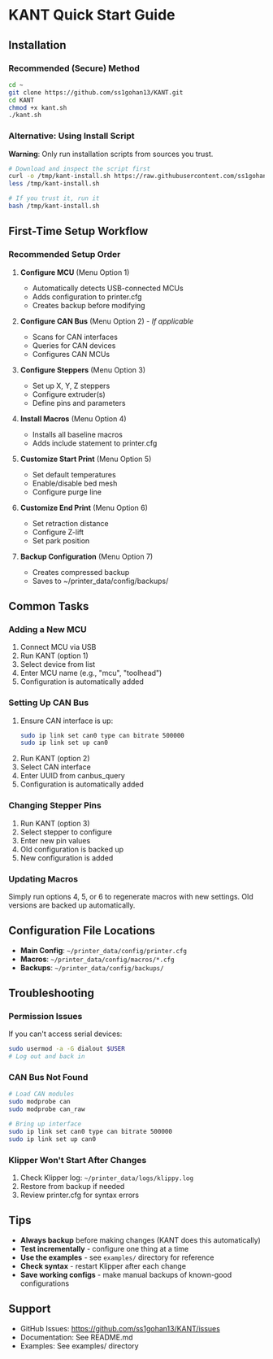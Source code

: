 # KANT Quick Start Guide

## Installation

### Recommended (Secure) Method

```bash
cd ~
git clone https://github.com/ss1gohan13/KANT.git
cd KANT
chmod +x kant.sh
./kant.sh
```

### Alternative: Using Install Script

**Warning**: Only run installation scripts from sources you trust.

```bash
# Download and inspect the script first
curl -o /tmp/kant-install.sh https://raw.githubusercontent.com/ss1gohan13/KANT/main/install.sh
less /tmp/kant-install.sh

# If you trust it, run it
bash /tmp/kant-install.sh
```

## First-Time Setup Workflow

### Recommended Setup Order

1. **Configure MCU** (Menu Option 1)
   - Automatically detects USB-connected MCUs
   - Adds configuration to printer.cfg
   - Creates backup before modifying

2. **Configure CAN Bus** (Menu Option 2) - *If applicable*
   - Scans for CAN interfaces
   - Queries for CAN devices
   - Configures CAN MCUs

3. **Configure Steppers** (Menu Option 3)
   - Set up X, Y, Z steppers
   - Configure extruder(s)
   - Define pins and parameters

4. **Install Macros** (Menu Option 4)
   - Installs all baseline macros
   - Adds include statement to printer.cfg

5. **Customize Start Print** (Menu Option 5)
   - Set default temperatures
   - Enable/disable bed mesh
   - Configure purge line

6. **Customize End Print** (Menu Option 6)
   - Set retraction distance
   - Configure Z-lift
   - Set park position

7. **Backup Configuration** (Menu Option 7)
   - Creates compressed backup
   - Saves to ~/printer_data/config/backups/

## Common Tasks

### Adding a New MCU

1. Connect MCU via USB
2. Run KANT (option 1)
3. Select device from list
4. Enter MCU name (e.g., "mcu", "toolhead")
5. Configuration is automatically added

### Setting Up CAN Bus

1. Ensure CAN interface is up:
   ```bash
   sudo ip link set can0 type can bitrate 500000
   sudo ip link set up can0
   ```
2. Run KANT (option 2)
3. Select CAN interface
4. Enter UUID from canbus_query
5. Configuration is automatically added

### Changing Stepper Pins

1. Run KANT (option 3)
2. Select stepper to configure
3. Enter new pin values
4. Old configuration is backed up
5. New configuration is added

### Updating Macros

Simply run options 4, 5, or 6 to regenerate macros with new settings. Old versions are backed up automatically.

## Configuration File Locations

- **Main Config**: `~/printer_data/config/printer.cfg`
- **Macros**: `~/printer_data/config/macros/*.cfg`
- **Backups**: `~/printer_data/config/backups/`

## Troubleshooting

### Permission Issues

If you can't access serial devices:
```bash
sudo usermod -a -G dialout $USER
# Log out and back in
```

### CAN Bus Not Found

```bash
# Load CAN modules
sudo modprobe can
sudo modprobe can_raw

# Bring up interface
sudo ip link set can0 type can bitrate 500000
sudo ip link set up can0
```

### Klipper Won't Start After Changes

1. Check Klipper log: `~/printer_data/logs/klippy.log`
2. Restore from backup if needed
3. Review printer.cfg for syntax errors

## Tips

- **Always backup** before making changes (KANT does this automatically)
- **Test incrementally** - configure one thing at a time
- **Use the examples** - see `examples/` directory for reference
- **Check syntax** - restart Klipper after each change
- **Save working configs** - make manual backups of known-good configurations

## Support

- GitHub Issues: https://github.com/ss1gohan13/KANT/issues
- Documentation: See README.md
- Examples: See examples/ directory
